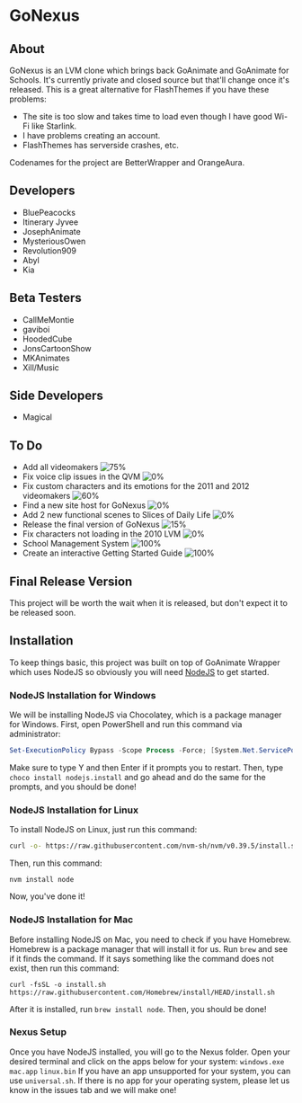 # GoNexus

## About
GoNexus is an LVM clone which brings back GoAnimate and GoAnimate for Schools. It's currently private and closed source but that'll change once it's released. This is a great alternative for FlashThemes if you have these problems:
* The site is too slow and takes time to load even though I have good Wi-Fi like Starlink.
* I have problems creating an account.
* FlashThemes has serverside crashes, etc.

Codenames for the project are BetterWrapper and OrangeAura.

## Developers
* BluePeacocks
* Itinerary Jyvee
* JosephAnimate
* MysteriousOwen
* Revolution909
* Abyl
* Kia

## Beta Testers
* CallMeMontie
* gaviboi
* HoodedCube
* JonsCartoonShow
* MKAnimates
* Xill/Music

## Side Developers
* Magical
  
## To Do
* Add all videomakers ![75%](https://progress-bar.dev/75)
* Fix voice clip issues in the QVM ![0%](https://progress-bar.dev/0)
* Fix custom characters and its emotions for the 2011 and 2012 videomakers ![60%](https://progress-bar.dev/60)
* Find a new site host for GoNexus ![0%](https://progress-bar.dev/0)
* Add 2 new functional scenes to Slices of Daily Life ![0%](https://progress-bar.dev/0)
* Release the final version of GoNexus ![15%](https://progress-bar.dev/15)
* Fix characters not loading in the 2010 LVM ![0%](https://progress-bar.dev/0)
* School Management System ![100%](https://progress-bar.dev/100)
* Create an interactive Getting Started Guide ![100%](https://progress-bar.dev/100)

## Final Release Version
This project will be worth the wait when it is released, but don't expect it to be released soon.

## Installation

To keep things basic, this project was built on top of GoAnimate Wrapper which uses NodeJS so obviously you will need [NodeJS](https://nodejs.org/) to get started.

### NodeJS Installation for Windows

We will be installing NodeJS via Chocolatey, which is a package manager for Windows. First, open PowerShell and run this command via administrator:
```PowerShell
Set-ExecutionPolicy Bypass -Scope Process -Force; [System.Net.ServicePointManager]::SecurityProtocol = [System.Net.ServicePointManager]::SecurityProtocol -bor 3072; iex ((New-Object System.Net.WebClient).DownloadString('https://community.chocolatey.org/install.ps1'))
```
Make sure to type Y and then Enter if it prompts you to restart.
Then, type `choco install nodejs.install` and go ahead and do the same for the prompts, and you should be done!

### NodeJS Installation for Linux

To install NodeJS on Linux, just run this command:
```sh
curl -o- https://raw.githubusercontent.com/nvm-sh/nvm/v0.39.5/install.sh | bash
```
Then, run this command:
```
nvm install node
```
Now, you've done it!

### NodeJS Installation for Mac
Before installing NodeJS on Mac, you need to check if you have Homebrew. Homebrew is a package manager that will install it for us.
Run `brew` and see if it finds the command. If it says something like the command does not exist, then run this command:
```
curl -fsSL -o install.sh https://raw.githubusercontent.com/Homebrew/install/HEAD/install.sh
```
After it is installed, run `brew install node`. Then, you should be done!

### Nexus Setup
Once you have NodeJS installed, you will go to the Nexus folder. Open your desired terminal and click on the apps below for your system:
`windows.exe`
`mac.app`
`linux.bin`
If you have an app unsupported for your system, you can use `universal.sh`. If there is no app for your operating system, please let us know in the issues tab and we will make one!
